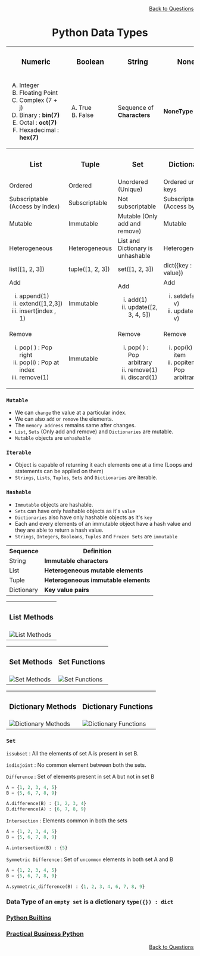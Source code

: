 <p align='right'><a align="right" href="https://github.com/KIRANKUMAR7296/Library/blob/main/Interview.md">Back to Questions</a></p>

<h1 align="center">Python Data Types</h1>

<table align="center">
  <tr>
    <th><h3>Numeric</h3></th>
    <th><h3>Boolean</h3></th>
    <th><h3>String</h3></th>
    <th><h3>None</h3></th>
  </tr>
  <tr>
    <td>
      <ol type="A">
        <li>Integer</li>
        <li>Floating Point</li>
        <li>Complex (7 + j)</li>
        <li>Binary : <strong>bin(7)</strong></li>
        <li>Octal : <strong>oct(7)</strong></li>
        <li>Hexadecimal : <strong>hex(7)</strong></li>
      </ol>
    </td>
    <td>
      <ol type="A">
        <li>True</li>
        <li>False</li>
      </ol>
    </td>
    <td>Sequence of <strong>Characters</strong></td>
    <td>
      <strong>NoneType</strong>      
    </td>
  </tr>
<!-- </table>

<table align="center"> -->
  <tr>
    <th><h3>List</h3></th>
    <th><h3>Tuple</h3></th>
    <th><h3>Set</h3></th>
    <th><h3>Dictionary</h3></th>
  </tr>
  <tr>
    <td>Ordered</td>
    <td>Ordered</td>
    <td>Unordered (Unique)</td>
    <td>Ordered unique keys</td>
  </tr>
  <tr>
    <td>Subscriptable (Access by index)</td>
    <td>Subscriptable</td>
    <td>Not subscriptable</td>
    <td>Subscriptable (Access by key)</td>
  </tr>
  <tr>
    <td>Mutable</td>
    <td>Immutable</td>
    <td>Mutable (Only add and remove)</td>
    <td>Mutable</td>
  </tr>
  <tr>
    <td>Heterogeneous</td>
    <td>Heterogeneous</td>
    <td>List and Dictionary is unhashable</td>
    <td>Heterogeneous</td>
  </tr>
  <tr>
    <td>list([1, 2, 3])</td>
    <td>tuple([1, 2, 3])</td>
    <td>set([1, 2, 3])</td>
    <td>dict({key : value})</td>
  </tr>
  <tr>
    <td>Add 
      <ol type="i">
        <li>append(1)</li>
        <li>extend([1,2,3])</li>
        <li>insert(index , 1)</li>
      </ol>
     </td>
    <td>Immutable</td>
    <td>Add  
      <ol type="i">
        <li>add(1)</li>
        <li>update([2, 3, 4, 5])</li>
      </ol>
     </td>
    <td>Add  
      <ol type="i">
        <li>setdefault(k, v)</li>
        <li>update(k = v)</li>
      </ol>
     </td>
  </tr>
  <tr>
    <td>Remove 
      <ol type="i">
        <li>pop( ) : Pop right</li>
        <li>pop(i) : Pop at index</li>
        <li>remove(1)</li>
      </ol>
     </td>
    <td>Immutable</td>
    <td>Remove  
      <ol type="i">
        <li>pop( ) : Pop arbitrary</li>
        <li>remove(1)</li>
        <li>discard(1)</li>
      </ol>
     </td>
    <td>Remove  
      <ol type="i">
        <li>pop(k) : Pop item</li>
        <li>popitem( ) : Pop arbitrary</li>
      </ol>
     </td>
  </tr>
</table>

### `Mutable`
- We can `change` the value at a particular index.
- We can also `add` or `remove` the elements. 
- The `memory address` remains same after changes.
- `List`, `Sets` (Only add and remove) and `Dictionaries` are mutable.
- `Mutable` objects are `unhashable`


### `Iterable`
- Object is capable of returning it each elements one at a time (Loops and statements can be applied on them)
- `Strings`, `Lists`, `Tuples`, `Sets` and `Dictionaries` are iterable.

### `Hashable`
- `Immutable` objects are hashable.
- `Sets` can have only hashable objects as it's `value`
- `Dictionaries` also have only hashable objects as it's `key`
- Each and every elements of an immutable object have a hash value and they are able to return a hash value.
- `Strings`, `Integers`, `Booleans`, `Tuples` and `Frozen Sets` are `immutable`

<table align="center">
  <tr>
    <th>Sequence</th>
    <th>Definition</th>
  </tr>
  <tr>
    <td>String</td>
    <td><strong>Immutable characters</strong></td>
  </tr>
  <tr>
    <td>List</td>
    <td><strong>Heterogeneous mutable elements</strong></td>
  </tr>
  <tr>
    <td>Tuple</td>
    <td><strong>Heterogeneous immutable elements</strong></td>
  </tr>
  <tr>
    <td>Dictionary</td>
    <td><strong>Key value pairs</strong></td>
  </tr>
</table>


<table align="center">
  <tr>
    <th><h3>List Methods</h3></th>         
  </tr>
  <tr>
    <td><img src="Image/ListMethods.png" alt="List Methods"></td>   
  </tr>
</table>

<table align="center">
  <tr>
    <th><h3>Set Methods</h3></th>
    <th><h3>Set Functions</h3></th>           
  </tr>
  <tr>
    <td><img src="Image/SetMethods.png" alt="Set Methods"></td>   
    <td><img src="Image/SetFunctions.png" alt="Set Functions"></td>    
  </tr>
</table>

<table align="center">
  <tr>
    <th><h3>Dictionary Methods</h3></th>
    <th><h3>Dictionary Functions</h3></th>           
  </tr>
  <tr>
    <td><img src="Image/DictionaryMethods.png" alt="Dictionary Methods"></td>   
    <td><img src="Image/DictionaryFunctions.png" alt="Dictionary Functions"></td>    
  </tr>
</table>

### `Set`

`issubset` : All the elements of set A is present in set B.

`isdisjoint` : No common element between both the sets.

`Difference` : Set of elements present in set A but not in set B

```python
A = {1, 2, 3, 4, 5}
B = {5, 6, 7, 8, 9}

A.difference(B) : {1, 2, 3, 4}
B.difference(A) : {6, 7, 8, 9}
```

`Intersection` : Elements common in both the sets 

```python
A = {1, 2, 3, 4, 5}
B = {5, 6, 7, 8, 9}

A.intersection(B) : {5}
```

`Symmetric Difference` : Set of `uncommon` elements in both set A and B

```python
A = {1, 2, 3, 4, 5}
B = {5, 6, 7, 8, 9}

A.symmetric_difference(B) : {1, 2, 3, 4, 6, 7, 8, 9}
```

### Data Type of an `empty set` is a dictionary `type({}) : dict`

### [Python Builtins](https://www.programiz.com/python-programming/methods/built-in)

### [Practical Business Python](https://pbpython.com/pandas_dtypes.html)

<p align='right'><a align="right" href="https://github.com/KIRANKUMAR7296/Library/blob/main/Interview.md">Back to Questions</a></p>

